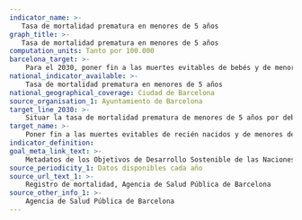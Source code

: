 ```yaml
---
indicator_name: >-
   Tasa de mortalidad prematura en menores de 5 años
graph_title: >-
   Tasa de mortalidad prematura en menores de 5 años
computation_units: Tanto por 100.000
barcelona_target: >-
    Para el 2030, poner fin a las muertes evitables de bebés y de menores de 5 años
national_indicator_available: >-
    Tasa de mortalidad prematura en menores de 5 años
national_geographical_coverage: Ciudad de Barcelona
source_organisation_1: Ayuntamiento de Barcelona
target_line_2030: >-
    Situar la tasa de mortalidad prematura de menores de 5 años por debajo de 35/100.000
target_name: >-
    Poner fin a las muertes evitables de recién nacidos y de menores de 5 años, logrando que todos los países intenten reducir la mortalidad neonatal, como mínimo, hasta 12 por cada 1.000 nacidos vivos, y la mortalidad de menores de 5 años, como mínimo, hasta 25 por cada 1.000 nacidos vivos
indicator_definition:
goal_meta_link_text: >-
    Metadatos de los Objetivos de Desarrollo Sostenible de las Naciones Unidas (pdf 894kB)
source_periodicity_1: Datos disponibles cada año
source_url_text_1: >-
    Registro de mortalidad, Agencia de Salud Pública de Barcelona  
source_other_info_1: >-
    Agencia de Salud Pública de Barcelona
---
```

